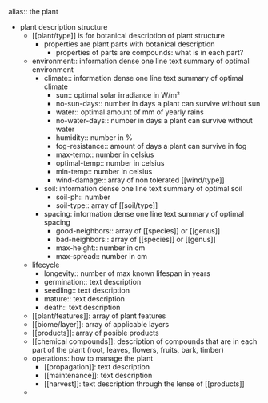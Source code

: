 alias:: the plant

- plant description structure
	- [[plant/type]] is for botanical description of plant structure
		- properties are plant parts with botanical description
			- properties of parts are compounds: what is in each part?
	- environment:: information dense one line text summary of optimal environment
		- climate:: information dense one line text summary of optimal climate
			- sun:: optimal solar irradiance in W/m²
			- no-sun-days:: number in days a plant can survive without sun
			- water:: optimal amount of mm of yearly rains
			- no-water-days:: number in days a plant can survive without water
			- humidity:: number in %
			- fog-resistance:: amount of days a plant can survive in fog
			- max-temp:: number in celsius
			- optimal-temp:: number in celsius
			- min-temp:: number in celsius
			- wind-damage:: array of non tolerated [[wind/type]]
		- soil: information dense one line text summary of optimal soil
			- soil-ph:: number
			- soil-type:: array of [[soil/type]]
		- spacing: information dense one line text summary of optimal spacing
			- good-neighbors:: array of [[species]] or [[genus]]
			- bad-neighbors:: array of [[species]] or [[genus]]
			- max-height:: number in cm
			- max-spread:: number in cm
	- lifecycle
		- longevity:: number of max known lifespan in years
		- germination:: text description
		- seedling:: text description
		- mature:: text description
		- death:: text description
	- [[plant/features]]: array of plant features
	- [[biome/layer]]: array of applicable layers
	- [[products]]: array of posible products
	- [[chemical compounds]]: description of compounds that are in each part of the plant (root, leaves, flowers, fruits, bark, timber)
	- operations: how to manage the plant
		- [[propagation]]: text description
		- [[maintenance]]: text description
		- [[harvest]]: text description through the lense of [[products]]
	-